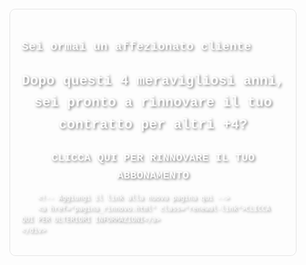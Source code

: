 <!--<!DOCTYPE html>-->
<!DOCTYPE html>
<html lang="it">
<head>
    <meta charset="UTF-8">
    <meta name="viewport" content="width=device-width, initial-scale=1.0">
    <meta http-equiv="Content-Language" content="it">
    <title>La tua Pagina Web con Sfondo Indie</title>
    <style>
        /* Imposta l'immagine come sfondo */
        body {
            background-image: url('IMM036.JPG'); /* Changed background image */
            background-size: cover;
            background-position: center;
            font-family: 'Courier New', monospace;
            color: #fff; /* Changed text color to white for better contrast */
            text-shadow: 2px 2px 4px rgba(0,0,0,0.5); /* Added text shadow for better visibility */
            line-height: 1.6;
        }
        /* Stili per l'intestazione */
        header {
            display: none; /* Removed the header with blue background */
        }
        /* Stili per il contenitore principale */
        .container {
            max-width: 800px;
            margin: 20px auto;
            padding: 20px;
            background-color: transparent; /* Removed the blue background */
            border-radius: 10px;
            border: 1px solid rgba(0, 0, 0, 0.1);
            box-shadow: 0 0 10px rgba(255, 255, 255, 0.3);
        }
        /* Stili per l'elemento video */
        .container video {
            display: none; /* Nascondi il video per impostazione predefinita */
        }
        /* Stili per l'immagine GIF */
        .container img {
            width: 100%; /* Imposta la larghezza dell'immagine GIF al 100% del contenitore */
            height: auto; /* Imposta l'altezza automatica per mantenere le proporzioni */
        }
        /* Stili per il paragrafo */
        .container p {
            font-size: 1.2rem; /* Aumenta la dimensione del testo */
            font-weight: bold; /* Rendi il testo in grassetto */
            text-align: center; /* Centra il testo */
        }
        footer {
            display: none; /* Removed the footer */
        }
        /* Stili per il link */
        .renewal-link {
            display: block; /* Rendi il link un blocco per occupare l'intera larghezza del contenitore */
            text-align: center; /* Centra il link */
            margin-top: 20px; /* Aggiungi spazio sopra il link */
            text-decoration: none; /* Rimuovi la sottolineatura predefinita */
            color: #fff; /* Colore del testo del link */
            font-weight: bold; /* Rendi il testo del link in grassetto */
            font-size: 1.2rem; /* Dimensione del testo del link */
        }
    </style>
</head>
<body>
    <div class="container">
        <h2>Sei ormai un affezionato cliente</h2>
        <p style="font-size: 1.5rem;">Dopo questi 4 meravigliosi anni, sei pronto a rinnovare il tuo contratto per altri +4?</p>
        <!-- Aggiungiamo il link cliccabile -->
        <a href="link_per_rinnovare_il_tuo_abbonamento.html" class="renewal-link">CLICCA QUI PER RINNOVARE IL TUO ABBONAMENTO</a>
        
        <!-- Aggiungi il link alla nuova pagina qui -->
        <a href="pagina_rinnovo.html" class="renewal-link">CLICCA QUI PER ULTERIORI INFORMAZIONI</a>
    </div>
</body>
</html>
